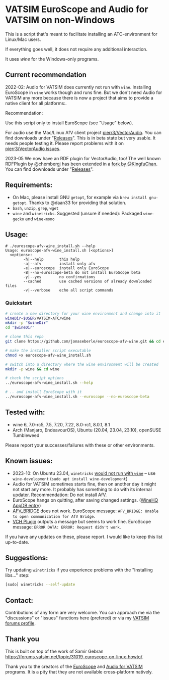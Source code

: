 # VATSIM EuroScope and Audio for VATSIM on non-Windows

This is a script that's meant to facilitate installing an ATC-environment for Linux/Mac users.

If everything goes well, it does not require any additional interaction.

It uses *wine* for the Windows-only programs.

## Current recommendation

2022-02: Audio for VATSIM does currently not run with `wine`. Installing EuroScope in `wine` works though and runs fine.
But we don't need Audio for VATSIM any more because there is now a project that aims to provide a native client for all platforms:. 

Recommendation: 

Use this script only to install EuroScope (see "Usage" below).

For audio use the Mac/Linux AfV client project [pierr3/VectorAudio](https://github.com/pierr3/VectorAudio). You can find downloads under "[Releases](https://github.com/pierr3/VectorAudio/releases)".
This is in beta state but very usable. It needs people testing it. Please report problems with it on [pierr3/VectorAudio issues](https://github.com/pierr3/VectorAudio/issues).

2023-05 We now have an RDF plugin for VectorAudio, too! The well known RDFPlugin by @chembergj has been extended in a [fork by @KingfuChan](https://github.com/KingfuChan/RDF). You can find downloads under "[Releases](https://github.com/KingfuChan/RDF/releases)".

## Requirements:

* On Mac, please install GNU `getopt`, for example via `brew install gnu-getopt`. Thanks to @daan33 for providing that solution.
* `bash`, `unzip`, `grep`, `wget`
* `wine` and `winetricks`. Suggested (unsure if needed): Packaged `wine-gecko` and `wine-mono`

## Usage:

```
# ./euroscope-afv-wine_install.sh --help
Usage: euroscope-afv-wine_install.sh [<options>]
  <options>:
        -h|--help       this help
        -a|--afv        install only afv
        -e|--euroscope  install only EuroScope
        -B|--no-euroscope-beta do not install EuroScope beta
        -y|--yes        no confirmations
        --cached        use cached versions of already downloaded files
        -v|--verbose    echo all script commands
```

### Quickstart

```bash
# create a new directory for your wine environment and change into it
wineDir=$USER/VATSIM-ATC/wine
mkdir -p "$wineDir"
cd "$wineDir"

# clone this repo
git clone https://github.com/jonaseberle/euroscope-afv-wine.git && cd euroscope-afv-wine

# make the installer script executable
chmod +x euroscope-afv-wine_install.sh

# switch into a directory where the wine environment will be created
mkdir -p wine && cd wine

# check the script options
../euroscope-afv-wine_install.sh --help

# .. and install EuroScope with it
../euroscope-afv-wine_install.sh --euroscope --no-euroscope-beta
```

## Tested with:

* wine 6, 7.0-rc5, 7.5, 7.20, 7.22, 8.0-rc1, 8.0.1, 8.1
* Arch (Manjaro, EndeavourOS), Ubuntu (20.04, 23.04, 23.10), openSUSE Tumbleweed

Please report your successes/failures with these or other environments.

## Known issues:

* 2023-10: On Ubuntu 23.04, `winetricks` [would not run with `wine`](https://askubuntu.com/questions/1468904/winetricks-ubuntu-23-04-wont-launch) – use `wine-development` (`sudo apt install wine-development`)
* Audio for VATSIM sometimes starts fine, then on another day it might not start any more. It probably has something to
  do with its internal updater. Recommendation: Do not install AfV.
* EuroScope hangs on quitting, after saving changed settings.
  ([WineHQ AppDB entry](https://appdb.winehq.org/objectManager.php?sClass=version&iId=32239))
* [AFV_BRIDGE](https://github.com/AndyTWF/afv-euroscope-bridge) does not work. EuroScope
  message: `AFV_BRIDGE: Unable to open communication for AfV Bridge`.
* [VCH Plugin](https://github.com/DrFreas/VCH) outputs a message but seems to work fine. EuroScope
  message: `ERROR DATA: ERROR: Request didn't work`.

If you have any updates on these, please report. I would like to keep this list up-to-date.

## Suggestions:

Try updating `winetricks` if you experience problems with the "Installing libs…" step:

```bash
[sudo] winetricks --self-update
```

## Contact:

Contributions of any form are very welcome. You can approach me via the "discussions" or "issues" functions here
(prefered) or via my [VATSIM forums profile](https://forums.vatsim.net/profile/191848-jonas-eberle/).

## Thank you

This is built on top of the work of Samir Gebran https://forums.vatsim.net/topic/31019-euroscope-on-linux-howto/.


Thank you to the creators of the [EuroScope](https://www.euroscope.hu/) and 
[Audio for VATSIM](https://audio.vatsim.net/) programs. 
It is a pity that they are not available cross-platform natively.
